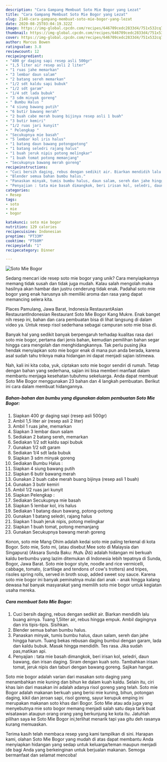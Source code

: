 ```yaml
---
description: "Cara Gampang Membuat Soto Mie Bogor yang Lezat"
title: "Cara Gampang Membuat Soto Mie Bogor yang Lezat"
slug: 2148-cara-gampang-membuat-soto-mie-bogor-yang-lezat
date: 2020-08-25T03:04:19.322Z
image: https://img-global.cpcdn.com/recipes/646709cedc2833d4/751x532cq70/soto-mie-bogor-foto-resep-utama.jpg
thumbnail: https://img-global.cpcdn.com/recipes/646709cedc2833d4/751x532cq70/soto-mie-bogor-foto-resep-utama.jpg
cover: https://img-global.cpcdn.com/recipes/646709cedc2833d4/751x532cq70/soto-mie-bogor-foto-resep-utama.jpg
author: Marcus Bowen
ratingvalue: 3.8
reviewcount: 12
recipeingredient:
- "400 gr daging sapi resep asli 500gr"
- "1,5 liter air resep asli 2 liter"
- "1 ruas jahe memarkan"
- "3 lembar daun salam"
- "2 batang sereh memarkan"
- "1/2 sdt kaldu sapi bubuk"
- "1/2 sdt garam"
- "1/4 sdt lada bubuk"
- "3 sdm minyak goreng"
- " Bumbu Halus "
- "4 siung bawang putih"
- "6 butir bawang merah"
- "2 buah cabe merah buang bijinya resep asli 1 buah"
- "3 butir kemiri"
- "1/2 ruas jari kunyit"
- " Pelengkap "
- "Secukupnya mie basah"
- "5 lembar kol iris halus"
- "1 batang daun bawang potongpotong"
- "1 batang seledri rajang halus"
- "1 buah jeruk nipis potong melingkar"
- "1 buah tomat potong memanjang"
- "Secukupnya bawang merah goreng"
recipeinstructions:
- "Cuci bersih daging, rebus dengan sedikit air. Biarkan mendidih lalu buang airnya. Tuang 1,5liter air, rebus hingga empuk. Ambil dagingnya dan iris tipis-tipis. Sisihkan."
- "Blender semua bahan bumbu halus."
- "Panaskan minyak, tumis bumbu halus, daun salam, sereh dan jahe hingga harum. Tuang bekas rebusan daging bumbui dengan garam, lada dan kaldu bubuk. Masak hingga mendidih. Tes rasa. Jika sudah pas,matikan api."
- "Penyajian : tata mie basah dimangkok, beri irisan kol, seledri, daun bawang, dan irisan daging. Siram dengan kuah soto. Tambahkan irisan tomat, jeruk nipis dan taburi dengan bawang goreng. Sajikan hangat."
categories:
- Resep
tags:
- soto
- mie
- bogor

katakunci: soto mie bogor 
nutrition: 129 calories
recipecuisine: Indonesian
preptime: "PT33M"
cooktime: "PT60M"
recipeyield: "1"
recipecategory: Dinner

---
```



![Soto Mie Bogor](https://img-global.cpcdn.com/recipes/646709cedc2833d4/751x532cq70/soto-mie-bogor-foto-resep-utama.jpg)

Sedang mencari ide resep soto mie bogor yang unik? Cara menyiapkannya memang tidak susah dan tidak juga mudah. Kalau salah mengolah maka hasilnya akan hambar dan justru cenderung tidak enak. Padahal soto mie bogor yang enak harusnya sih memiliki aroma dan rasa yang dapat memancing selera kita.

Places Pamulang, Jawa Barat, Indonesia RestaurantAsian RestaurantIndonesian Restaurant Soto Mie Bogor Kang Mukre. Enak banget nih resep ini, bahan dan cara pembuatan bisa di lihat langsung di dalam video ya. Untuk resep risol sederhana sebagai campuran soto mie bisa di.

Banyak hal yang sedikit banyak berpengaruh terhadap kualitas rasa dari soto mie bogor, pertama dari jenis bahan, kemudian pemilihan bahan segar hingga cara mengolah dan menghidangkannya. Tak perlu pusing jika hendak menyiapkan soto mie bogor enak di mana pun anda berada, karena asal sudah tahu triknya maka hidangan ini dapat menjadi sajian istimewa.


Nah, kali ini kita coba, yuk, ciptakan soto mie bogor sendiri di rumah. Tetap dengan bahan yang sederhana, sajian ini bisa memberi manfaat dalam membantu menjaga kesehatan tubuhmu sekeluarga. Anda dapat membuat Soto Mie Bogor menggunakan 23 bahan dan 4 langkah pembuatan. Berikut ini cara dalam membuat hidangannya.

<!--inarticleads1-->

##### Bahan-bahan dan bumbu yang digunakan dalam pembuatan Soto Mie Bogor:

1. Siapkan 400 gr daging sapi (resep asli 500gr)
1. Ambil 1,5 liter air (resep asli 2 liter)
1. Ambil 1 ruas jahe, memarkan
1. Siapkan 3 lembar daun salam
1. Sediakan 2 batang sereh, memarkan
1. Sediakan 1/2 sdt kaldu sapi bubuk
1. Gunakan 1/2 sdt garam
1. Sediakan 1/4 sdt lada bubuk
1. Siapkan 3 sdm minyak goreng
1. Sediakan  Bumbu Halus :
1. Siapkan 4 siung bawang putih
1. Siapkan 6 butir bawang merah
1. Gunakan 2 buah cabe merah buang bijinya (resep asli 1 buah)
1. Gunakan 3 butir kemiri
1. Ambil 1/2 ruas jari kunyit
1. Siapkan  Pelengkap :
1. Sediakan Secukupnya mie basah
1. Siapkan 5 lembar kol, iris halus
1. Sediakan 1 batang daun bawang, potong-potong
1. Gunakan 1 batang seledri, rajang halus
1. Siapkan 1 buah jeruk nipis, potong melingkar
1. Siapkan 1 buah tomat, potong memanjang
1. Gunakan Secukupnya bawang merah goreng


Konon, soto mie Mang Ohim adalah kedai soto mie paling terkenal di kota Bogor. Soto mie, Soto mi, (atau disebut Mee soto di Malaysia dan Singapura) (Aksara Sunda Baku: ᮞᮧᮒᮧ ᮙᮤᮈ) adalah hidangan mi berkuah kaldu berbumbu yang lazim ditemukan di Indonesia lebih tepatnya di Sunda, Bogor, Jawa Barat. Soto mie bogor style, noodle and rice vermicelli, cabbage, tomato, (cartilage and tendons of cow&#39;s trotters) and tripes, risoles spring rolls, served in broth soup, added sweet soy sauce. Karena soto mie bogor ini banyak peminatnya mulai dari anak - anak hingga kalang dewasa hal banyak masyarakat yang memilih soto mie bogor untuk kegiatan usaha mereka. 

<!--inarticleads2-->

##### Cara membuat Soto Mie Bogor:

1. Cuci bersih daging, rebus dengan sedikit air. Biarkan mendidih lalu buang airnya. Tuang 1,5liter air, rebus hingga empuk. Ambil dagingnya dan iris tipis-tipis. Sisihkan.
1. Blender semua bahan bumbu halus.
1. Panaskan minyak, tumis bumbu halus, daun salam, sereh dan jahe hingga harum. Tuang bekas rebusan daging bumbui dengan garam, lada dan kaldu bubuk. Masak hingga mendidih. Tes rasa. Jika sudah pas,matikan api.
1. Penyajian : tata mie basah dimangkok, beri irisan kol, seledri, daun bawang, dan irisan daging. Siram dengan kuah soto. Tambahkan irisan tomat, jeruk nipis dan taburi dengan bawang goreng. Sajikan hangat.


Soto mie bogor adalah varian dari masakan soto daging yang menambahkan mie kuning dan bihun ke dalam kuah kaldu. Selain itu, ciri khas lain dari masakan ini adalah adanya risol goreng yang telah. Soto mie Bogor adalah makanan berkuah yang berisi mie kuning, bihun, potongan daging, kikil dan jeroan sapi, risol goreng, sayur kerupuk emping ini merupakan makanan soto khas dari Bogor. Soto Mie atau ada juga yang menyebutnya mie soto bogor memang menjadi salah satu daya tarik buat wisatawan ataupun orang orang yang berkunjung ke kota itu. Jatuhlah pilihan saya ke Soto Mie Bogor ini,terlihat menarik tapi yaa gitu deh rasanya kurang memuaskan. 

Terima kasih telah membaca resep yang kami tampilkan di sini. Harapan kami, olahan Soto Mie Bogor yang mudah di atas dapat membantu Anda menyiapkan hidangan yang sedap untuk keluarga/teman maupun menjadi ide bagi Anda yang berkeinginan untuk berjualan makanan. Semoga bermanfaat dan selamat mencoba!
